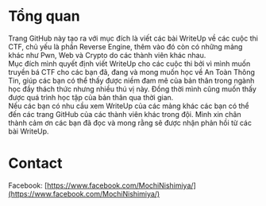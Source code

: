 # Tổng quan
Trang GitHub này tạo ra với mục đích là viết các bài WriteUp về các cuộc thi CTF, chủ yếu là phần Reverse Engine, thêm vào đó còn có những mảng khác như Pwn, Web và Crypto do các thành viên khác nhau.  
Mục đích mình quyết định viết WriteUp cho các cuộc thi bởi vì mình muốn truyền bá CTF cho các bạn đã, đang và mong muốn học về An Toàn Thông Tin, giúp các bạn có thể thấy được niềm đam mê của bản thân trong ngành học đầy thách thức nhưng nhiều thú vị này. Đồng thời mình cũng muốn thấy được quá trình học tập của bản thân qua thời gian.  
Nếu các bạn có nhu cầu xem WriteUp của các mảng khác các bạn có thể đến các trang GitHub của các thành viên khác trong đội. Mình xin chân thành cảm ơn các bạn đã đọc và mong rằng sẽ được nhận phản hồi từ các bài WriteUp.

# Contact
Facebook: [https://www.facebook.com/MochiNishimiya/](https://www.facebook.com/MochiNishimiya/)
